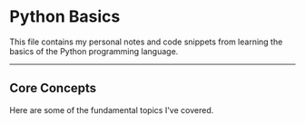 # Python Basics

This file contains my personal notes and code snippets from learning the basics of the Python programming language.

---

## Core Concepts

Here are some of the fundamental topics I've covered.
